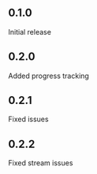 ## 0.1.0
Initial release
## 0.2.0
Added progress tracking
## 0.2.1
Fixed issues
## 0.2.2
Fixed stream issues